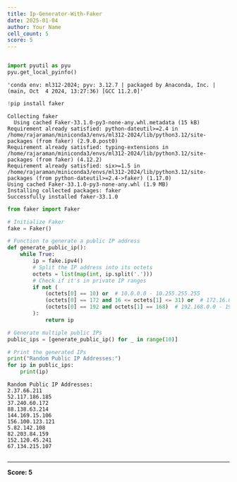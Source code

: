 ```yaml
---
title: Ip-Generator-With-Faker
date: 2025-01-04
author: Your Name
cell_count: 5
score: 5
---
```


```python

```


```python
import pyutil as pyu
pyu.get_local_pyinfo()
```




    'conda env: ml312-2024; pyv: 3.12.7 | packaged by Anaconda, Inc. | (main, Oct  4 2024, 13:27:36) [GCC 11.2.0]'




```python
!pip install faker
```

    Collecting faker
      Using cached Faker-33.1.0-py3-none-any.whl.metadata (15 kB)
    Requirement already satisfied: python-dateutil>=2.4 in /home/rajaraman/miniconda3/envs/ml312-2024/lib/python3.12/site-packages (from faker) (2.9.0.post0)
    Requirement already satisfied: typing-extensions in /home/rajaraman/miniconda3/envs/ml312-2024/lib/python3.12/site-packages (from faker) (4.12.2)
    Requirement already satisfied: six>=1.5 in /home/rajaraman/miniconda3/envs/ml312-2024/lib/python3.12/site-packages (from python-dateutil>=2.4->faker) (1.17.0)
    Using cached Faker-33.1.0-py3-none-any.whl (1.9 MB)
    Installing collected packages: faker
    Successfully installed faker-33.1.0



```python
from faker import Faker

# Initialize Faker
fake = Faker()

# Function to generate a public IP address
def generate_public_ip():
    while True:
        ip = fake.ipv4()
        # Split the IP address into its octets
        octets = list(map(int, ip.split('.')))
        # Check if it's in private IP ranges
        if not (
            (octets[0] == 10) or  # 10.0.0.0 - 10.255.255.255
            (octets[0] == 172 and 16 <= octets[1] <= 31) or  # 172.16.0.0 - 172.31.255.255
            (octets[0] == 192 and octets[1] == 168)  # 192.168.0.0 - 192.168.255.255
        ):
            return ip

# Generate multiple public IPs
public_ips = [generate_public_ip() for _ in range(10)]

# Print the generated IPs
print("Random Public IP Addresses:")
for ip in public_ips:
    print(ip)

```

    Random Public IP Addresses:
    2.37.66.211
    52.117.186.185
    37.240.60.172
    88.138.63.214
    144.169.15.106
    156.100.123.121
    5.82.142.108
    82.203.84.159
    152.120.45.241
    67.134.215.107



```python

```


---
**Score: 5**